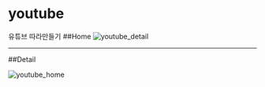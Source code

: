 # youtube
유튜브 따라만들기
##Home
![youtube_detail](https://user-images.githubusercontent.com/69416518/123226583-c23d7c80-d50e-11eb-9cf4-38b8989c9c11.JPG)
   
   
***
   
   
##Detail
   
![youtube_home](https://user-images.githubusercontent.com/69416518/123226586-c2d61300-d50e-11eb-818c-19e4f4ffc93e.JPG)
